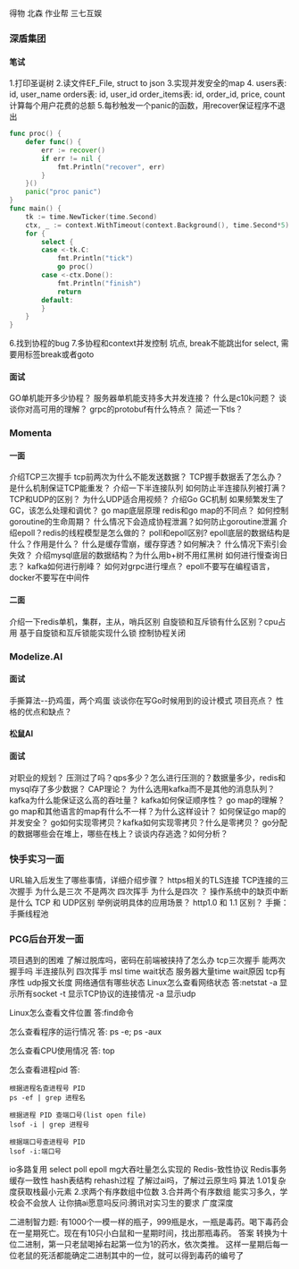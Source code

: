 得物
北森
作业帮
三七互娱
### 深盾集团
#### 笔试
1.打印圣诞树
2.读文件EF_File, struct to json
3.实现并发安全的map
4.
users表: id, user_name
 orders表: id, user_id
 order_items表: id, order_id, price, count
 计算每个用户花费的总额
5.每秒触发一个panic的函数，用recover保证程序不退出
```go
func proc() {
	defer func() {
		err := recover()
		if err != nil {
			fmt.Println("recover", err)
		}
	}()
	panic("proc panic")
}
func main() {
	tk := time.NewTicker(time.Second)
	ctx, _ := context.WithTimeout(context.Background(), time.Second*5)
	for {
		select {
		case <-tk.C:
			fmt.Println("tick")
			go proc()
		case <-ctx.Done():
			fmt.Println("finish")
			return
		default:
		}
	}
}
```
6.找到协程的bug
7.多协程和context并发控制
坑点, break不能跳出for select, 需要用标签break或者goto
#### 面试
GO单机能开多少协程？
服务器单机能支持多大并发连接？
什么是c10k问题？
谈谈你对高可用的理解？
grpc的protobuf有什么特点？
简述一下tls？

### Momenta 
#### 一面
介绍TCP三次握手
tcp前两次为什么不能发送数据？
TCP握手数据丢了怎么办？
是什么机制保证TCP能重发？
介绍一下半连接队列
如何防止半连接队列被打满？
TCP和UDP的区别？
为什么UDP适合用视频？
介绍Go GC机制
如果频繁发生了GC，该怎么处理和调优？
go map底层原理
redis和go map的不同点？
如何控制goroutine的生命周期？
什么情况下会造成协程泄漏？如何防止goroutine泄漏
介绍epoll？redis的线程模型是怎么做的？
poll和epoll区别?
epoll底层的数据结构是什么？作用是什么？
什么是缓存雪崩，缓存穿透？如何解决？
什么情况下索引会失效？
介绍mysql底层的数据结构？为什么用b+树不用红黑树
如何进行慢查询日志？
kafka如何进行削峰？
如何对grpc进行埋点？
epoll不要写在编程语言，docker不要写在中间件
#### 二面
介绍一下redis单机，集群，主从，哨兵区别
自旋锁和互斥锁有什么区别？cpu占用
基于自旋锁和互斥锁能实现什么锁
控制协程关闭
### Modelize.AI
#### 面试
手撕算法--扔鸡蛋，两个鸡蛋
谈谈你在写Go时候用到的设计模式
项目亮点？
性格的优点和缺点？

#### 松鼠AI
#### 面试
对职业的规划？
压测过了吗？qps多少？怎么进行压测的？数据量多少，redis和mysql存了多少数据？
CAP理论？
为什么选用kafka而不是其他的消息队列？
kafka为什么能保证这么高的吞吐量？
kafka如何保证顺序性？
go map的理解？go map和其他语言的map有什么不一样？为什么这样设计？
如何保证go map的并发安全？
go如何实现零拷贝？kafka如何实现零拷贝？什么是零拷贝？
go分配的数据哪些会在堆上，哪些在栈上？谈谈内存逃逸？如何分析？


### 快手实习一面
URL输入后发生了哪些事情，详细介绍步骤？
https相关的TLS连接
TCP连接的三次握手 为什么是三次 不是两次 四次挥手 为什么是四次 ？
操作系统中的缺页中断是什么
TCP 和 UDP区别 举例说明具体的应用场景？
http1.0 和 1.1 区别？
手撕：手撕线程池

### PCG后台开发一面
项目遇到的困难
了解过脱库吗，密码在前端被挟持了怎么办
tcp三次握手 能两次握手吗 半连接队列
四次挥手 msl time wait状态
服务器大量time wait原因
tcp有序性 udp报文长度
网络通信有哪些状态
Linux怎么查看网络状态
答:netstat 
-a 显示所有socket
-t 显示TCP协议的连接情况
-a 显示udp

Linux怎么查看文件位置
答:find命令

怎么查看程序的运行情况
答: ps -e;  ps -aux

怎么查看CPU使用情况
答: top

怎么查看进程pid
答: 
```
根据进程名查进程号 PID
ps -ef | grep 进程名

根据进程 PID 查端口号(list open file)
lsof -i | grep 进程号

根据端口号查进程号 PID
lsof -i:端口号
```

io多路复用 select poll epoll
mg大吞吐量怎么实现的
Redis-致性协议 Redis事务 缓存一致性
hash表结构 rehash过程
了解过ai吗，了解过云原生吗
算法
1.01复杂度获取栈最小元素
2.求两个有序数组中位数
3.合并两个有序数组
能实习多久，学校会不会放人 让你搞ai愿意吗反问:腾讯对实习生的要求 广度深度

二进制智力题:
有1000个一模一样的瓶子，999瓶是水，一瓶是毒药。喝下毒药会在一星期死亡。现在有10只小白鼠和一星期时间，找出那瓶毒药。
答案
转换为十位二进制，第一只老鼠喝掉右起第一位为1的药水，依次类推。
这样一星期后每一位老鼠的死活都能确定二进制其中的一位，就可以得到毒药的编号了


